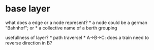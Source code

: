 # base layer

what does a edge or a node represent?
    * a node could be a german "Bahnhof"; or 
    * a collective name of a berth grouping

usefullness of layer?
    * path traversel
    * A->B->C: does a train need to reverse direction in B?
